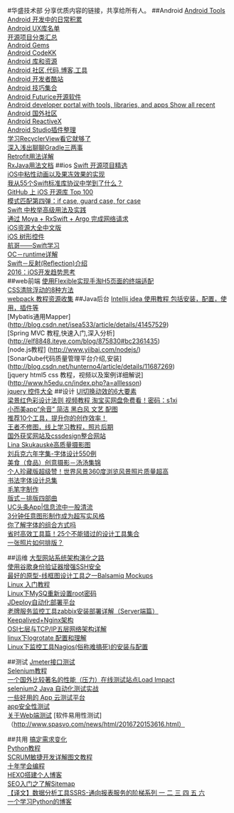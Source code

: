 #华盛技术部
分享优质内容的链接，共享给所有人。
##Android
[Android Tools](http://www.androiddevtools.cn/)  
[Android 开发中的日常积累](https://github.com/lizhangqu/CoreLink)  
[Android UX库名单](https://github.com/wasabeef/awesome-android-ui)  
[开源项目分类汇总](https://github.com/Trinea/android-open-project)  
[Android Gems](http://www.android-gems.com/category)  
[Android CodeKK](http://p.codekk.com/)  
[Android 库和资源](http://alamkanak.github.io/android-libraries-and-resources/)  
[Android 社区,代码,博客,工具](http://www.androiddevtools.cn/)  
[Android 开发者酷站](http://www.diycode.cc/sites)  
[Android 技巧集合](http://jaeger.itscoder.com/android/2016/02/14/android-studio-tips.html)  
[Android Futurice开源软件](http://futurice.github.io/)  
[Android developer portal with tools, libraries, and apps
Show all recent](http://android-arsenal.com/)  
[Android 国外社区](https://github.com/bignerdranch)  
[Android ReactiveX](http://reactivex.io/tutorials.html)  
[Android Studio插件整理](http://url.cn/28eHqTS)  
[学习RecyclerView看它就够了](https://github.com/CymChad/CymChad.github.io)  
[深入浅出聊聊Gradle三两事](http://crash.163.com/#news/!newsId=21)   
[Retrofit用法详解](http://duanyytop.github.io/2016/08/06/Retrofit%E7%94%A8%E6%B3%95%E8%AF%A6%E8%A7%A3/)  
[RxJava用法文档](https://mcxiaoke.gitbooks.io/rxdocs/content/operators/Sample.html)
##ios
[Swift 开源项目精选](https://github.com/ipader/SwiftGuide/blob/master/Featured.md)  
[iOS中粘性动画以及果冻效果的实现](http://www.cocoachina.com/ios/20150618/12171.html)  
[我从55个Swift标准库协议中学到了什么？](http://www.cocoachina.com/swift/20160107/14868.html)  
[GitHub 上 iOS 开源库 Top 100](http://ios.jobbole.com/84388/)  
[模式匹配第四弹：if case, guard case, for case](https://chengway.in/mo-shi-pi-pei-di-si-dan-if-case-guard-case-for-case/)   
[Swift 中枚举高级用法及实践](http://swift.gg/2015/11/20/advanced-practical-enum-examples/?utm_source=tuicool&utm_medium=referral)  
[通过 Moya + RxSwift + Argo 完成网络请求](http://www.cocoachina.com/ios/20160112/14864.html)  
[iOS资源大全中文版](https://github.com/jobbole/awesome-ios-cn)  
[iOS 树形控件](https://github.com/Augustyniak/RATreeView)  
[航哥——Swift学习](http://www.hangge.com/blog/cache/category_72_1.html)  
[OC－runtime详解](http://www.jianshu.com/p/46dd81402f63)  
[Swift－反射(Reflection)介绍](http://www.hangge.com/blog/cache/detail_976.html)  
[2016：iOS开发趋势思考](http://www.jianshu.com/p/9202e7de9cd7)  
##web前端
[使用Flexible实现手淘H5页面的终端适配](http://www.w3cplus.com/mobile/lib-flexible-for-html5-layout.html)  
[CSS清除浮动的8种方法](http://www.webclks.com/archives/3618)  
[webpack 教程资源收集](https://github.com/kraaas/webpack-tutorial-collection)
##Java后台
[Intellij idea 使用教程 包括安装，配置，使用，插件等](http://wiki.jikexueyuan.com/project/intellij-idea-tutorial/)  
[Mybatis通用Mapper] (http://blog.csdn.net/isea533/article/details/41457529)  
[Spring MVC 教程,快速入门,深入分析] (http://elf8848.iteye.com/blog/875830#bc2361435)  
[node.js教程] (http://www.yiibai.com/nodejs/)  
[SonarQube代码质量管理平台介绍,安装] (http://blog.csdn.net/hunterno4/article/details/11687269)  
[jquery html5 css 教程，视频以及案例详细解说] (http://www.h5edu.cn/index.php?a=alllesson)  
[jquery 控件大全](http://www.jq22.com/)
##设计
[UI切换动效的6大要素](http://www.zcool.com.cn/article/ZNDE5NDg4.html)   
[梁景红色彩设计法则 视频教程 淘宝买网盘免费看！密码：s1xi ](http://pan.baidu.com/s/1skRWU8t)  
[小而美app“余音” 简洁 黑白风 文艺 配图](http://android.myapp.com/myapp/detail.htm?apkName=fm.wawa.mg)  
[推荐10个工具，提升你的创作效率！](http://www.ui.cn/detail/155472.html)  
[王者不修图，线上学习教程，照片后期](http://www.gogoup.com/course/GNjc=)  
[国外获奖网站及cssdesign整合网站](http://cssdesignawards.com/)  
[Lina Skukauskė高质量摄影图](https://www.behance.net/linaskukauske)  
[刘兵克六年字集-字体设计550例](http://www.zcool.com.cn/work/ZMTc2MjMzOTI=.html)  
[美食（食品）创意摄影－汤汤集锦](http://www.zcool.com.cn/u/1312331)   
[个人珍藏版超级赞！世界风景360度浏览风景照片质量超高](http://www.airpano.com/)  
[书法字体设计总集](http://1193431591.zcool.com.cn/)  
[毛笔字制作](http://www.zcool.com.cn/work/ZMzA3OTA3Ng==.html)  
[版式－排版四部曲](http://www.zcool.com.cn/article/ZNDI1NzUy.html?utm_source=gold_browser_extension)  
[UC头条App|信息流中一股清流](http://www.zcool.com.cn/work/ZMTc3MTc3NjQ=.html#)  
[3分钟任意图形制作成为超写实风格](http://www.zcool.com.cn/article/ZNDI1NzYw.html?utm_source=gold_browser_extension)  
[你了解字体的组合方式吗](http://www.zcool.com.cn/article/ZMTA5MjU2.html)  
[省时高效工具篇！25个不能错过的设计工具集合](http://www.uisdc.com/25-great-design-tools-collection#)  
[一张照片如何排版？](http://www.zcool.com.cn/article/ZMTExMDY4.html#)  

##运维
[大型网站系统架构演化之路](https://github.com/HuaShengWed/ShareDocument/blob/master/res/大型网站系统架构演化之路.pdf)  
[使用谷歌身份验证器增强SSH安全](http://www.cnblogs.com/plan123/p/5579513.html)  
[最好的原型-线框图设计工具之一Balsamiq Mockups](https://balsamiq.com/products/mockups/)  
[Linux 入门教程](http://www.92csz.com/study/linux/)  
[Linux下MySQ重新设置root密码](http://jingyan.baidu.com/article/1709ad80a8caf14634c4f013.html)  
[JDeploy自动化部署平台](https://github.com/wucao/JDeploy)  
[老牌服务监控工具zabbix安装部署详解（Server端篇）](http://blog.chinaunix.net/uid-25266990-id-3380929.html)  
[Keepalived+Nginx架构](https://blog.linuxeye.com/447.html)  
[OSI七层与TCP/IP五层网络架构详解](http://www.2cto.com/net/201310/252965.html)  
[linux下logrotate 配置和理解](http://blog.chinaunix.net/uid-26425645-id-4847077.html)  
[Linux下监控工具Nagios(俗称难搞死)的安装与配置](http://www.cnblogs.com/mchina/archive/2013/02/20/2883404.html)  

##测试
[Jmeter接口测试](http://www.spasvo.com/ceshi/open/kyxncsgj/Jmeter/201674142901.html)  
[Selenium教程](http://www.yiibai.com/selenium/selenium_webdriver.html)  
[一个国外比较著名的性能（压力）在线测试站点Load Impact](https://loadimpact.com/)  
[selenium2 Java 自动化测试实战](http://www.cnblogs.com/fnng/)  
[一些好用的 App 云测试平台](https://testerhome.com/topics/5485)  
[app安全性测试](https://testerhome.com/topics/3514)  
[关于Web端测试](http://www.spasvo.com/news/html/2016725113826_2.html)
[软件易用性测试]（http://www.spasvo.com/news/html/2016720153616.html）

##共用
[搞定需求变化](http://www.cocoachina.com/programmer/20160805/17301.html)  
[Python教程](http://www.liaoxuefeng.com/wiki/0014316089557264a6b348958f449949df42a6d3a2e542c000)  
[SCRUM敏捷开发详解图文教程](http://www.pptschool.com/1889.html)  
[十年学会编程](http://daiyuwen.freeshell.org/gb/misc/21-days-cn.html)  
[HEXO搭建个人博客](http://baixin.io/2015/08/HEXO%E6%90%AD%E5%BB%BA%E4%B8%AA%E4%BA%BA%E5%8D%9A%E5%AE%A2/)  
[SEO入门之了解Sitemap](http://www.cnblogs.com/lgh/archive/2009/02/11/seo.html)  
[【译文】数据分析工具SSRS-通向报表服务的阶梯系列  一  ](http://www.cnblogs.com/CareySon/archive/2012/02/27/2369511.html)[  二   ](http://www.cnblogs.com/CareySon/archive/2012/02/27/2370017.html)[  三  ](http://www.cnblogs.com/CareySon/archive/2012/02/28/2371316.html)[  四  ](http://www.cnblogs.com/CareySon/archive/2012/02/28/2372436.html)[  五  ](http://www.cnblogs.com/CareySon/archive/2012/02/29/2373532.html)[  六  ](http://www.cnblogs.com/CareySon/archive/2012/03/02/2377429.html)  
[一个学习Python的博客](http://cuiqingcai.com/category/technique/python)  

